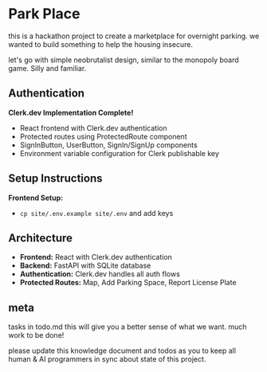 # Park Place

this is a hackathon project to create a marketplace for overnight parking.
we wanted to build something to help the housing insecure.

let's go with simple neobrutalist design, similar to the monopoly board game. Silly and familiar.

## Authentication

**Clerk.dev Implementation Complete!**
- React frontend with Clerk.dev authentication
- Protected routes using ProtectedRoute component
- SignInButton, UserButton, SignIn/SignUp components
- Environment variable configuration for Clerk publishable key

## Setup Instructions

 **Frontend Setup:**
   - `cp site/.env.example site/.env` and add keys

## Architecture

- **Frontend:** React with Clerk.dev authentication
- **Backend:** FastAPI with SQLite database
- **Authentication:** Clerk.dev handles all auth flows
- **Protected Routes:** Map, Add Parking Space, Report License Plate

## meta
tasks in todo.md
this will give you a better sense of what we want. much work to be done!

please update this knowledge document and todos as you to keep all human & AI programmers in sync about state of this project.
